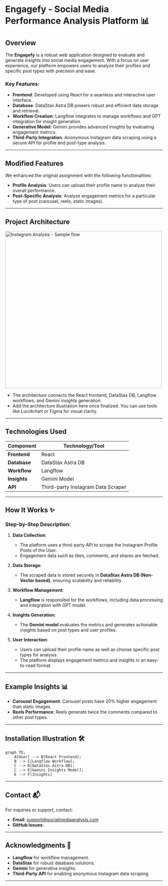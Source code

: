 # Engagefy - Social Media Performance Analysis Platform 📊

## Overview
The **Engagefy** is a robust web application designed to evaluate and generate insights into social media engagement. With a focus on user experience, our platform empowers users to analyze their profiles and specific post types with precision and ease. 

### Key Features:
- **Frontend**: Developed using React for a seamless and interactive user interface.
- **Database**: DataStax Astra DB powers robust and efficient data storage and retrieval.
- **Workflow Creation**: Langflow integrates to manage workflows and GPT integration for insight generation.
- **Generative Model**: Gemini provides advanced insights by evaluating engagement metrics.
- **Third-Party Integration**: Anonymous Instagram data scraping using a secure API for profile and post-type analysis.

---

## Modified Features
We enhanced the original assignment with the following functionalities:
- **Profile Analysis**: Users can upload their profile name to analyze their overall performance.
- **Post-Specific Analysis**: Analyze engagement metrics for a particular type of post (carousel, reels, static images).

---

## Project Architecture
<img width="500" alt="Instagram Analysis - Sample flow" src="https://github.com/user-attachments/assets/be288578-49e2-48d3-90c6-a6f304b6b240" />


- The architecture connects the React frontend, DataStax DB, Langflow workflows, and Gemini insights generation.
- Add the architecture illustration here once finalized. You can use tools like Lucidchart or Figma for visual clarity.

---

## Technologies Used

| Component        | Technology/Tool       |
|------------------|-----------------------|
| **Frontend**     | React                |
| **Database**     | DataStax Astra DB    |
| **Workflow**     | Langflow             |
| **Insights**     | Gemini Model         |
| **API**          | Third-party Instagram Data Scraper |

---

## How It Works ✨

### Step-by-Step Description:
1. **Data Collection**:
   - The platform uses a third-party API to scrape the Instagram Profile Posts of the User.
   - Engagement data such as likes, comments, and shares are fetched.

2. **Data Storage**:
   - The scraped data is stored securely in **DataStax Astra DB (Non-Vector based)**, ensuring scalability and reliability.

3. **Workflow Management**:
   - **Langflow** is responsibel for the workflows, including data processing and integration with GPT model.

4. **Insights Generation**:
   - The **Gemini model** evaluates the metrics and generates actionable insights based on post types and user profiles.

5. **User Interaction**:
   - Users can upload their profile name as well as choose specific post types for analysis.
   - The platform displays engagement metrics and insights in an easy-to-read format.

---

## Example Insights 📊
- **Carousel Engagement**: Carousel posts have 20% higher engagement than static images.
- **Reels Performance**: Reels generate twice the comments compared to other post types.

---

## Installation Illustration 🛠️

```mermaid
graph TD;
    A[User] --> B[React Frontend];
    B --> C[Langflow Workflow];
    C --> D[DataStax Astra DB];
    C --> E[Gemini Insights Model];
    E --> F[Insights]
```

---

## Contact 📬
For inquiries or support, contact:
- **Email**: support@socialmediaanalysis.com
- **GitHub Issues**: <repository-issues-link>

---

## Acknowledgments 🙌
- **Langflow** for workflow management.
- **DataStax** for robust database solutions.
- **Gemini** for generative insights.
- **Third-Party API** for enabling anonymous Instagram data scraping.

---
